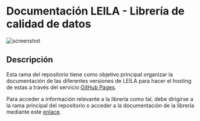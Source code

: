 # Documentación LEILA - Librería de calidad de datos

![screenshot](https://raw.githubusercontent.com/ucd-dnp/leila/master/docs/_images/LEILA.jpg "LEILA")

## Descripción

Esta rama del repositorio tiene como objetivo principal organizar la documentación de las diferentes versiones de LEILA para hacer el hosting de estas a través del servicio [GitHub Pages](https://pages.github.com/).

Para acceder a información relevante a la librería como tal, debe dirigirse a la rama principal del repositorio o acceder a la documentación de la librería mediante este [enlace](https://ucd-dnp.github.io/leila/).

